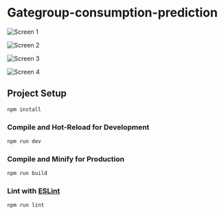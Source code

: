 # Gategroup-consumption-prediction

![Screen 1](https://i.imgur.com/8JToQHI.png)

![Screen 2](https://i.imgur.com/Uvuc1Kz.png)

![Screen 3](https://i.imgur.com/vPhySXX.png)

![Screen 4](https://i.imgur.com/V93hpDy.png)

## Project Setup

```sh
npm install
```

### Compile and Hot-Reload for Development

```sh
npm run dev
```

### Compile and Minify for Production

```sh
npm run build
```

### Lint with [ESLint](https://eslint.org/)

```sh
npm run lint
```
